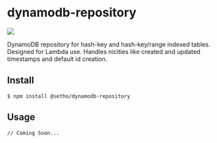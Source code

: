 # dynamodb-repository
![](https://img.shields.io/npm/v/@setho/dynamodb-repository.svg)

DynamoDB repository for hash-key and hash-key/range indexed tables. Designed for Lambda use. Handles nicities like created and updated timestamps and default id creation.

## Install
    $ npm install @setho/dynamodb-repository

## Usage
    // Coming Soon...